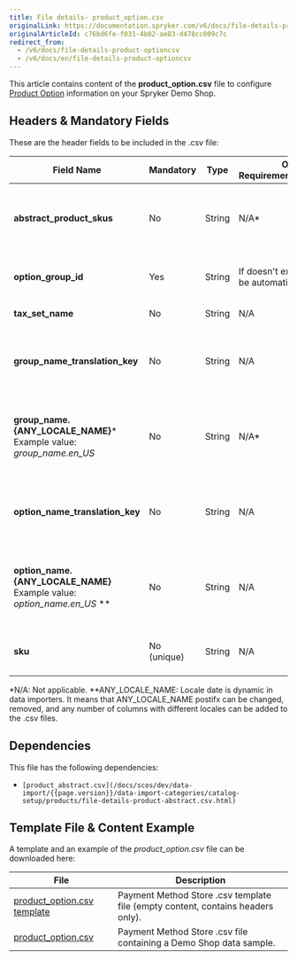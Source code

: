 ```yaml
---
title: File details- product_option.csv
originalLink: https://documentation.spryker.com/v6/docs/file-details-product-optioncsv
originalArticleId: c76bd6fe-f031-4b02-ae83-d478cc009c7c
redirect_from:
  - /v6/docs/file-details-product-optioncsv
  - /v6/docs/en/file-details-product-optioncsv
---
```


This article contains content of the **product_option.csv** file to configure [Product Option](/docs/scos/user/features/{{page.version}}/product-options-feature-overview.html) information on your Spryker Demo Shop.

## Headers & Mandatory Fields 
These are the header fields to be included in the .csv file:

| Field Name | Mandatory | Type | Other Requirements/Comments | Description |
| --- | --- | --- | --- | --- |
| **abstract_product_skus** | No | String |N/A* | List of Abstract Product SKUs separated by comma. |
| **option_group_id** | Yes | String |If doesn't exist then it will be automatically created.  | Identifier of the Product Option Group. |
| **tax_set_name** | No | String |N/A | Name of the tax set. |
| **group_name_translation_key** | No | String |N/A |  Translation key of the name of the group in different locales.|
| **group_name.{ANY_LOCALE_NAME}***<br>Example value: *group_name.en_US* | No | String |N/A* | Name of the group in the specified locale (US for our example). |
| **option_name_translation_key** | No | String |N/A | Translation key of the name of the option in different locales. |
| **option_name.{ANY_LOCALE_NAME}**<br>Example value: *option_name.en_US* ** | No | String |N/A | Name of the option in the specified locale (US for our example).  |
| **sku** | No (unique) | String |N/A | SKU identifier of the Product Option. |
*N/A: Not applicable.
**ANY_LOCALE_NAME: Locale date is dynamic in data importers. It means that ANY_LOCALE_NAME postifx can be changed, removed, and any number of columns with different locales can be added to the .csv files.

## Dependencies

This file has the following dependencies:
*     [product_abstract.csv](/docs/scos/dev/data-import/{{page.version}}/data-import-categories/catalog-setup/products/file-details-product-abstract.csv.html)

## Template File & Content Example
A template and an example of the *product_option.csv*  file can be downloaded here:

| File | Description |
| --- | --- |
| [product_option.csv template](https://spryker.s3.eu-central-1.amazonaws.com/docs/Developer+Guide/Back-End/Data+Manipulation/Data+Ingestion/Data+Import/Data+Import+Categories/Special+Product+Types/Product+Options/Template+product_option.csv) | Payment Method Store .csv template file (empty content, contains headers only). |
| [product_option.csv](https://spryker.s3.eu-central-1.amazonaws.com/docs/Developer+Guide/Back-End/Data+Manipulation/Data+Ingestion/Data+Import/Data+Import+Categories/Special+Product+Types/Product+Options/product_option.csv) | Payment Method Store .csv file containing a Demo Shop data sample. |
